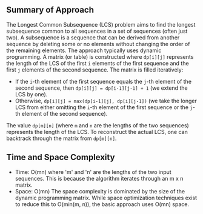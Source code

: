 ## Summary of Approach

The Longest Common Subsequence (LCS) problem aims to find the longest subsequence common to all sequences in a set of sequences (often just two).  A subsequence is a sequence that can be derived from another sequence by deleting some or no elements without changing the order of the remaining elements.  The approach typically uses dynamic programming.  A matrix (or table) is constructed where `dp[i][j]` represents the length of the LCS of the first `i` elements of the first sequence and the first `j` elements of the second sequence.  The matrix is filled iteratively:

- If the `i`-th element of the first sequence equals the `j`-th element of the second sequence, then `dp[i][j] = dp[i-1][j-1] + 1` (we extend the LCS by one).
- Otherwise, `dp[i][j] = max(dp[i-1][j], dp[i][j-1])` (we take the longer LCS from either omitting the `i`-th element of the first sequence or the `j`-th element of the second sequence).

The value `dp[m][n]` (where `m` and `n` are the lengths of the two sequences) represents the length of the LCS.  To reconstruct the actual LCS, one can backtrack through the matrix from `dp[m][n]`.


## Time and Space Complexity
- Time: O(mn) where 'm' and 'n' are the lengths of the two input sequences. This is because the algorithm iterates through an m x n matrix.
- Space: O(mn)  The space complexity is dominated by the size of the dynamic programming matrix.  While space optimization techniques exist to reduce this to O(min(m, n)), the basic approach uses O(mn) space.